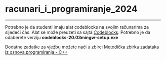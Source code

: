 # racunari_i_programiranje_2024

------------------------------------------------------------------------------------------

Potrebno je da studenti imaju alat codeblocks na svojim računarima za sljedeći čas.
Alat se može preuzeti sa sajta [Codeblocks](https://www.codeblocks.org/downloads/binaries/).
Potrebno je da odaberete verziju **codeblocks-20.03mingw-setup.exe**

Dodatne zadatke za vježbu možete naći u zbirci [Metodička zbirka zadataka iz osnova programiranja - C++](https://petljamediastorage.blob.core.windows.net/root/Media/Default/Kursevi/Zbirka/Zbirka1cpp.pdf)
